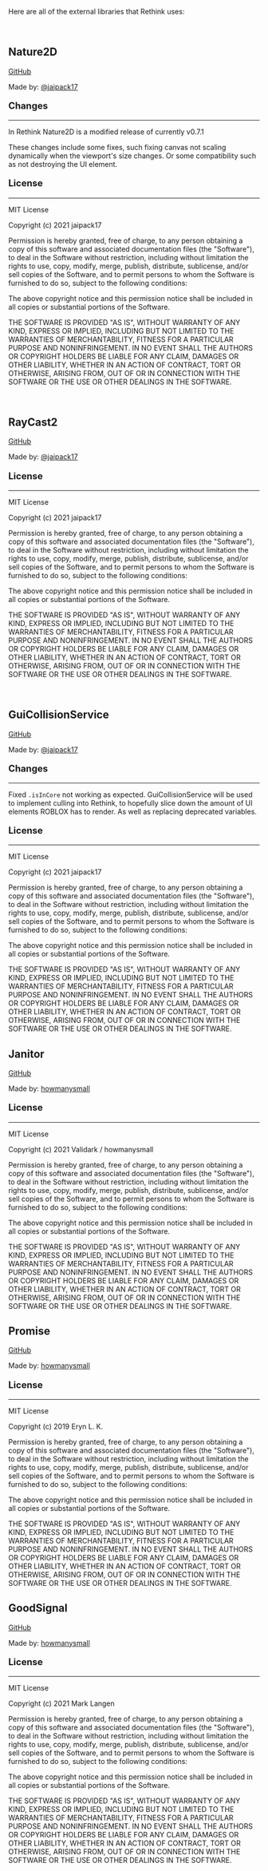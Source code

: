 Here are all of the external libraries that Rethink uses:

<br>

## Nature2D

[GitHub](https://github.com/jaipack17/Nature2D)

Made by: [@jaipack17](https://twitter.com/jaipack17)

__<p style="font-size:130%;">Changes</p>__

<hr>

In Rethink Nature2D is a modified release of currently v0.7.1

These changes include some fixes, such fixing canvas not scaling dynamically when the viewport's size changes.
Or some compatibility such as not destroying the UI element.

__<p style="font-size:130%;">License</p>__

<hr>

MIT License

Copyright (c) 2021 jaipack17

Permission is hereby granted, free of charge, to any person obtaining a copy
of this software and associated documentation files (the "Software"), to deal
in the Software without restriction, including without limitation the rights
to use, copy, modify, merge, publish, distribute, sublicense, and/or sell
copies of the Software, and to permit persons to whom the Software is
furnished to do so, subject to the following conditions:

The above copyright notice and this permission notice shall be included in all
copies or substantial portions of the Software.

THE SOFTWARE IS PROVIDED "AS IS", WITHOUT WARRANTY OF ANY KIND, EXPRESS OR
IMPLIED, INCLUDING BUT NOT LIMITED TO THE WARRANTIES OF MERCHANTABILITY,
FITNESS FOR A PARTICULAR PURPOSE AND NONINFRINGEMENT. IN NO EVENT SHALL THE
AUTHORS OR COPYRIGHT HOLDERS BE LIABLE FOR ANY CLAIM, DAMAGES OR OTHER
LIABILITY, WHETHER IN AN ACTION OF CONTRACT, TORT OR OTHERWISE, ARISING FROM,
OUT OF OR IN CONNECTION WITH THE SOFTWARE OR THE USE OR OTHER DEALINGS IN THE
SOFTWARE.

<br>

## RayCast2

[GitHub](https://github.com/jaipack17/RayCast2)

Made by: [@jaipack17](https://twitter.com/jaipack17)

__<p style="font-size:130%;">License</p>__

<hr>

MIT License

Copyright (c) 2021 jaipack17

Permission is hereby granted, free of charge, to any person obtaining a copy
of this software and associated documentation files (the "Software"), to deal
in the Software without restriction, including without limitation the rights
to use, copy, modify, merge, publish, distribute, sublicense, and/or sell
copies of the Software, and to permit persons to whom the Software is
furnished to do so, subject to the following conditions:

The above copyright notice and this permission notice shall be included in all
copies or substantial portions of the Software.

THE SOFTWARE IS PROVIDED "AS IS", WITHOUT WARRANTY OF ANY KIND, EXPRESS OR
IMPLIED, INCLUDING BUT NOT LIMITED TO THE WARRANTIES OF MERCHANTABILITY,
FITNESS FOR A PARTICULAR PURPOSE AND NONINFRINGEMENT. IN NO EVENT SHALL THE
AUTHORS OR COPYRIGHT HOLDERS BE LIABLE FOR ANY CLAIM, DAMAGES OR OTHER
LIABILITY, WHETHER IN AN ACTION OF CONTRACT, TORT OR OTHERWISE, ARISING FROM,
OUT OF OR IN CONNECTION WITH THE SOFTWARE OR THE USE OR OTHER DEALINGS IN THE
SOFTWARE.

<br>

## GuiCollisionService

[GitHub](https://github.com/jaipack17/GuiCollisionService)

Made by: [@jaipack17](https://twitter.com/jaipack17)

__<p style="font-size:130%;">Changes</p>__

<hr>

Fixed `.isInCore` not working as expected.
GuiCollisionService will be used to implement culling into Rethink, to hopefully slice down the amount of UI elements ROBLOX has to render.
As well as replacing deprecated variables.

__<p style="font-size:130%;">License</p>__

<hr>

MIT License

Copyright (c) 2021 jaipack17

Permission is hereby granted, free of charge, to any person obtaining a copy
of this software and associated documentation files (the "Software"), to deal
in the Software without restriction, including without limitation the rights
to use, copy, modify, merge, publish, distribute, sublicense, and/or sell
copies of the Software, and to permit persons to whom the Software is
furnished to do so, subject to the following conditions:

The above copyright notice and this permission notice shall be included in all
copies or substantial portions of the Software.

THE SOFTWARE IS PROVIDED "AS IS", WITHOUT WARRANTY OF ANY KIND, EXPRESS OR
IMPLIED, INCLUDING BUT NOT LIMITED TO THE WARRANTIES OF MERCHANTABILITY,
FITNESS FOR A PARTICULAR PURPOSE AND NONINFRINGEMENT. IN NO EVENT SHALL THE
AUTHORS OR COPYRIGHT HOLDERS BE LIABLE FOR ANY CLAIM, DAMAGES OR OTHER
LIABILITY, WHETHER IN AN ACTION OF CONTRACT, TORT OR OTHERWISE, ARISING FROM,
OUT OF OR IN CONNECTION WITH THE SOFTWARE OR THE USE OR OTHER DEALINGS IN THE
SOFTWARE.

## Janitor

[GitHub](https://github.com/howmanysmall/Janitor)

Made by: [howmanysmall](https://github.com/howmanysmall)

__<p style="font-size:130%;">License</p>__

<hr>

MIT License

Copyright (c) 2021 Validark / howmanysmall

Permission is hereby granted, free of charge, to any person obtaining a copy
of this software and associated documentation files (the "Software"), to deal
in the Software without restriction, including without limitation the rights
to use, copy, modify, merge, publish, distribute, sublicense, and/or sell
copies of the Software, and to permit persons to whom the Software is
furnished to do so, subject to the following conditions:

The above copyright notice and this permission notice shall be included in all
copies or substantial portions of the Software.

THE SOFTWARE IS PROVIDED "AS IS", WITHOUT WARRANTY OF ANY KIND, EXPRESS OR
IMPLIED, INCLUDING BUT NOT LIMITED TO THE WARRANTIES OF MERCHANTABILITY,
FITNESS FOR A PARTICULAR PURPOSE AND NONINFRINGEMENT. IN NO EVENT SHALL THE
AUTHORS OR COPYRIGHT HOLDERS BE LIABLE FOR ANY CLAIM, DAMAGES OR OTHER
LIABILITY, WHETHER IN AN ACTION OF CONTRACT, TORT OR OTHERWISE, ARISING FROM,
OUT OF OR IN CONNECTION WITH THE SOFTWARE OR THE USE OR OTHER DEALINGS IN THE
SOFTWARE.

## Promise

[GitHub](https://github.com/evaera/roblox-lua-promise)

Made by: [howmanysmall](https://github.com/evaera)

__<p style="font-size:130%;">License</p>__

<hr>

MIT License

Copyright (c) 2019 Eryn L. K.

Permission is hereby granted, free of charge, to any person obtaining a copy
of this software and associated documentation files (the "Software"), to deal
in the Software without restriction, including without limitation the rights
to use, copy, modify, merge, publish, distribute, sublicense, and/or sell
copies of the Software, and to permit persons to whom the Software is
furnished to do so, subject to the following conditions:

The above copyright notice and this permission notice shall be included in all
copies or substantial portions of the Software.

THE SOFTWARE IS PROVIDED "AS IS", WITHOUT WARRANTY OF ANY KIND, EXPRESS OR
IMPLIED, INCLUDING BUT NOT LIMITED TO THE WARRANTIES OF MERCHANTABILITY,
FITNESS FOR A PARTICULAR PURPOSE AND NONINFRINGEMENT. IN NO EVENT SHALL THE
AUTHORS OR COPYRIGHT HOLDERS BE LIABLE FOR ANY CLAIM, DAMAGES OR OTHER
LIABILITY, WHETHER IN AN ACTION OF CONTRACT, TORT OR OTHERWISE, ARISING FROM,
OUT OF OR IN CONNECTION WITH THE SOFTWARE OR THE USE OR OTHER DEALINGS IN THE
SOFTWARE.

## GoodSignal

[GitHub](https://github.com/stravant/goodsignal)

Made by: [howmanysmall](https://github.com/stravant)

__<p style="font-size:130%;">License</p>__

<hr>

MIT License

Copyright (c) 2021 Mark Langen

Permission is hereby granted, free of charge, to any person obtaining a copy
of this software and associated documentation files (the "Software"), to deal
in the Software without restriction, including without limitation the rights
to use, copy, modify, merge, publish, distribute, sublicense, and/or sell
copies of the Software, and to permit persons to whom the Software is
furnished to do so, subject to the following conditions:

The above copyright notice and this permission notice shall be included in all
copies or substantial portions of the Software.

THE SOFTWARE IS PROVIDED "AS IS", WITHOUT WARRANTY OF ANY KIND, EXPRESS OR
IMPLIED, INCLUDING BUT NOT LIMITED TO THE WARRANTIES OF MERCHANTABILITY,
FITNESS FOR A PARTICULAR PURPOSE AND NONINFRINGEMENT. IN NO EVENT SHALL THE
AUTHORS OR COPYRIGHT HOLDERS BE LIABLE FOR ANY CLAIM, DAMAGES OR OTHER
LIABILITY, WHETHER IN AN ACTION OF CONTRACT, TORT OR OTHERWISE, ARISING FROM,
OUT OF OR IN CONNECTION WITH THE SOFTWARE OR THE USE OR OTHER DEALINGS IN THE
SOFTWARE.